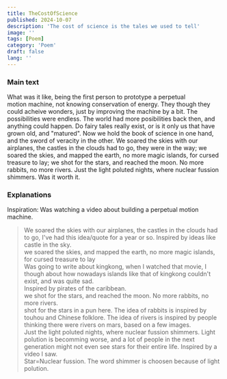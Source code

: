 ```yaml
---
title: TheCostOfScience
published: 2024-10-07
description: 'The cost of science is the tales we used to tell'
image: ''
tags: [Poem]
category: 'Poem'
draft: false 
lang: ''
---
```


### Main text
What was it like, being the first person to prototype a perpetual motion machine, not knowing conservation of energy. They though they could acheive wonders, just by improving the machine by a bit. The possibilities were endless. The world had more posibilities back then, and anything could happen. 
Do fairy tales really exist, or is it only us that have grown old, and "matured". Now we hold the book of science in one hand, and the sword of veracity in the other. We soared the skies with our airplanes, the castles in the clouds had to go, they were in the way; we soared the skies, and mapped the earth, no more magic islands, for cursed treasure to lay; we shot for the stars, and reached the moon. No more rabbits, no more rivers. Just the light poluted nights, where nuclear fussion shimmers. 
Was it worth it.
### Explanations
Inspiration: Was watching a video about building a perpetual motion machine.  
> We soared the skies with our airplanes, the castles in the clouds had to go, 
I've had this idea/quote for a year or so. Inspired by ideas like castle in the sky.  
> we soared the skies, and mapped the earth, no more magic islands, for cursed treasure to lay  
Was going to write about kingkong, when I watched that movie, I though about how nowadays islands like that of kingkong couldn't exist, and was quite sad.  
Inspired by pirates of the caribbean.    
> we shot for the stars, and reached the moon. No more rabbits, no more rivers.  
shot for the stars in a pun here. The idea of rabbits is inspired by touhou and Chinese folklore. The idea of rivers is inspired by people thinking there were rivers on mars, based on a few images.  
> Just the light poluted nights, where nuclear fussion shimmers. 
Light polution is becomming worse, and a lot of people in the next generation might not even see stars for their entire life. Inspired by a video I saw.  
Star=Nuclear fussion. The word shimmer is choosen because of light polution.  

